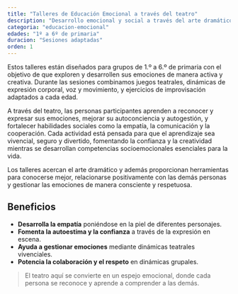 ```yaml
---
title: "Talleres de Educación Emocional a través del teatro"
description: "Desarrollo emocional y social a través del arte dramático"
categoria: "educacion-emocional"
edades: "1º a 6º de primaria"
duracion: "Sesiones adaptadas"
orden: 1
---
```


Estos talleres están diseñados para grupos de 1.º a 6.º de primaria con el objetivo de que exploren y desarrollen sus emociones de manera activa y creativa. Durante las sesiones combinamos juegos teatrales, dinámicas de expresión corporal, voz y movimiento, y ejercicios de improvisación adaptados a cada edad.

A través del teatro, las personas participantes aprenden a reconocer y expresar sus emociones, mejorar su autoconciencia y autogestión, y fortalecer habilidades sociales como la empatía, la comunicación y la cooperación. Cada actividad está pensada para que el aprendizaje sea vivencial, seguro y divertido, fomentando la confianza y la creatividad mientras se desarrollan competencias socioemocionales esenciales para la vida.

Los talleres acercan el arte dramático y además proporcionan herramientas para conocerse mejor, relacionarse positivamente con las demás personas y gestionar las emociones de manera consciente y respetuosa.

## Beneficios

- **Desarrolla la empatía** poniéndose en la piel de diferentes personajes.
- **Fomenta la autoestima y la confianza** a través de la expresión en escena.
- **Ayuda a gestionar emociones** mediante dinámicas teatrales vivenciales.
- **Potencia la colaboración y el respeto** en dinámicas grupales.

> El teatro aquí se convierte en un espejo emocional, donde cada persona se reconoce y aprende a comprender a las demás.
